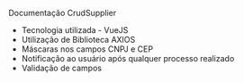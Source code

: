Documentação CrudSupplier

  - Tecnologia utilizada - VueJS
  - Utilização de Biblioteca AXIOS
  - Máscaras nos campos CNPJ e CEP
  - Notificação ao usuário após qualquer processo realizado
  - Validação de campos

  
